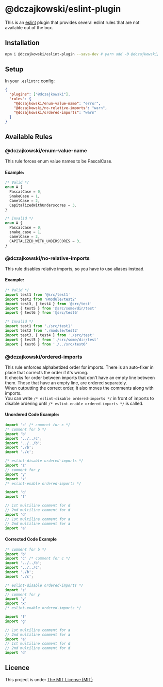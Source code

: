 # @dczajkowski/eslint-plugin
This is an [eslint](https://eslint.org/) plugin that provides several eslint rules that are not available out of the box.

## Installation
```bash
npm i @dczajkowski/eslint-plugin --save-dev # yarn add -D @dczajkowski/eslint-plugin
```
## Setup
In your `.eslintrc` config:

```json
{
  "plugins": ["@dczajkowski"],
  "rules": {
    "@dczajkowski/enum-value-name": "error",
    "@dczajkowski/no-relative-imports": "warn",
    "@dczajkowski/ordered-imports": "warn"
  }
}
```

## Available Rules
### @dczajkowski/enum-value-name
This rule forces enum value names to be PascalCase.

#### Example:
```ts
/* Valid */
enum A {
  PascalCase = 0,
  SnakeCase = 1,
  CamelCase = 2,
  CapitalizedWithUnderscores = 3,
}

/* Invalid */
enum A {
  PascalCase = 0,
  snake_case = 1,
  camelCase = 2,
  CAPITALIZED_WITH_UNDERSCORES = 3,
}
```

### @dczajkowski/no-relative-imports
This rule disables relative imports, so you have to use aliases instead.

#### Example:
```ts
/* Valid */
import test1 from '@src/test1'
import test2 from '@module/test2'
import test3, { test4 } from '@src/test'
import { test5 } from '@src/some/dir/test'
import { test6 } from '@src/test6'

/* Invalid */
import test1 from './src/test1'
import test2 from './module/test2'
import test3, { test4 } from './src/test'
import { test5 } from './src/some/dir/test'
import { test6 } from './../src/test6'
```

### @dczajkowski/ordered-imports
This rule enforces alphabetized order for imports. There is an auto-fixer in place that corrects the order if it's wrong.  
It checks for order between imports that don't have an empty line between them. Those that have an empty line, are ordered separately.  
When outputting the correct order, it also moves the comments along with imports.  
You can write `/* eslint-disable ordered-imports */` in front of imports to disable ordering until `/* eslint-enable ordered-imports */` is called.

#### Unordered Code Example:
```ts
import 'c' /* comment for c */
/* comment for b */
import 'b'
import '../../c';
import '../../b';
import './b';
import './c';

/* eslint-disable ordered-imports */
import 'z'
// comment for y
import 'y'
import 'x'
/* eslint-enable ordered-imports */

import 'g'
import 'f'

// 1st multiline comment for d
// 2nd multiline comment for d
import 'd'
// 1st multiline comment for a
// 2nd multiline comment for a
import 'a'
```
#### Corrected Code Example
```ts
/* comment for b */
import 'b'
import 'c' /* comment for c */
import '../../b';
import '../../c';
import './b';
import './c';

/* eslint-disable ordered-imports */
import 'z'
// comment for y
import 'y'
import 'x'
/* eslint-enable ordered-imports */

import 'f'
import 'g'

// 1st multiline comment for a
// 2nd multiline comment for a
import 'a'
// 1st multiline comment for d
// 2nd multiline comment for d
import 'd'
```

## Licence
This project is under [The MIT License (MIT)](https://github.com/DCzajkowski/eslint-plugin/blob/master/LICENSE)
